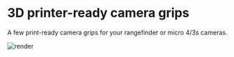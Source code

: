 3D printer-ready camera grips
===============

A few print-ready camera grips for your rangefinder or micro 4/3s cameras. 

![render](http://cl.ly/image/2m1P0F3B3a3b/render.jpg)
